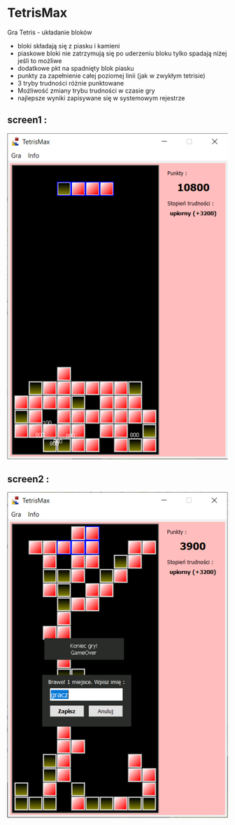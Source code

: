 # TetrisMax
Gra Tetris - układanie bloków
* bloki składają się z piasku i kamieni
* piaskowe bloki nie zatrzymują się po uderzeniu bloku tylko spadają niżej jeśli to możliwe
* dodatkowe pkt na spadnięty blok piasku
* punkty za zapełnienie całej poziomej linii (jak w zwykłym tetrisie)
* 3 tryby trudności różnie punktowane
* Możliwość zmiany trybu trudności w czasie gry
* najlepsze wyniki zapisywane się w systemowym rejestrze

## screen1 :
![SokobanMax - Maksymilian Hebda](./projectScreenImage/TetrisMax1.png)
## screen2 :
![SokobanMax - Maksymilian Hebda](./projectScreenImage/TetrisMax2.png)